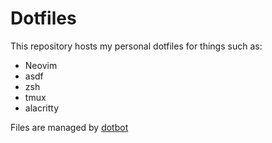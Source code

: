 # Dotfiles

This repository hosts my personal dotfiles for things such as:
- Neovim
- asdf
- zsh
- tmux
- alacritty

Files are managed by [dotbot](https://github.com/anishathalye/dotbot)
